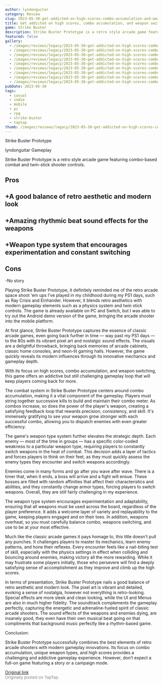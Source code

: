 ```yaml
---
author: lyndonguitar
category: Review
slug: 2023-05-30-get-addicted-on-high-scores-combo-accumulation-and-weapon-switching-review-strike-bust
title: Get addicted on high scores, combo accumulation, and weapon switching | Review - Strike Buster
game: Strike Buster
description: Strike Buster Prototype is a retro style arcade game featuring combo-based combat and twin-stick shooter controls.
featured: false
gallery:
  - /images/reviews/legacy/2023-05-30-get-addicted-on-high-scores-combo-accumulation-and-weapon-switching--review---strike-bust-0.avif
  - /images/reviews/legacy/2023-05-30-get-addicted-on-high-scores-combo-accumulation-and-weapon-switching--review---strike-bust-1.avif
  - /images/reviews/legacy/2023-05-30-get-addicted-on-high-scores-combo-accumulation-and-weapon-switching--review---strike-bust-2.avif
  - /images/reviews/legacy/2023-05-30-get-addicted-on-high-scores-combo-accumulation-and-weapon-switching--review---strike-bust-3.avif
  - /images/reviews/legacy/2023-05-30-get-addicted-on-high-scores-combo-accumulation-and-weapon-switching--review---strike-bust-4.avif
  - /images/reviews/legacy/2023-05-30-get-addicted-on-high-scores-combo-accumulation-and-weapon-switching--review---strike-bust-5.avif
  - /images/reviews/legacy/2023-05-30-get-addicted-on-high-scores-combo-accumulation-and-weapon-switching--review---strike-bust-6.avif
  - /images/reviews/legacy/2023-05-30-get-addicted-on-high-scores-combo-accumulation-and-weapon-switching--review---strike-bust-7.avif
  - /images/reviews/legacy/2023-05-30-get-addicted-on-high-scores-combo-accumulation-and-weapon-switching--review---strike-bust-8.avif
pubDate: 2023-05-30
tags:
  - casual
  - indie
  - mobile
  - pc
  - rpg
  - strike-buster
  - taptap
thumb: /images/reviews/legacy/2023-05-30-get-addicted-on-high-scores-combo-accumulation-and-weapon-switching--review---strike-bust-0.avif
---
```


Strike Buster Prototype

lyndonguitar
Gameplay

Strike Buster Prototype is a retro style arcade game featuring combo-based combat and twin-stick shooter controls.




## Pros



## +A good balance of retro aesthetic and modern look


## +Amazing rhythmic beat sound effects for the weapons


## +Weapon type system that encourages experimentation and constant switching




## Cons


-No story

Playing Strike Buster Prototype, it definitely reminded me of the retro arcade space shoot ‘em ups I’ve played in my childhood during my PS1 days, such as Ray Crisis and Einhander. However, it blends retro aesthetics with modern gameplay elements such as a physics system and twin stick controls. The game is already available on PC and Switch, but I was able to try out the Android demo version of the game, bringing the arcade shooter into the mobile platform.

At first glance, Strike Buster Prototype captures the essence of classic arcade games, even going back further in time — way past my PS1 days — to the 80s with its vibrant pixel art and nostalgic sound effects. The visuals are a delightful throwback, bringing back memories of arcade cabinets, classic home consoles, and neon-lit gaming halls. However, the game quickly reveals its modern influences through its innovative mechanics and gameplay depth.

With its focus on high scores, combo accumulation, and weapon switching, this game offers an addictive but still challenging gameplay loop that will keep players coming back for more.

The combat system in Strike Buster Prototype centers around combo accumulation, making it a vital component of the gameplay. Players must string together successive kills to build and maintain their combo meter. As combos increase, so does the power of the player's weapon, creating a satisfying feedback loop that rewards precision, consistency, and skill. It's immensely gratifying to see your weapon grow stronger with each successful combo, allowing you to dispatch enemies with even greater efficiency.

The game's weapon type system further elevates the strategic depth. Each enemy — most of the time in groups — has a specific color-coded weakness to a particular weapon type, requiring players to constantly switch weapons in the heat of combat. This decision adds a layer of tactics and forces players to think on their feet, as they must quickly assess the enemy types they encounter and switch weapons accordingly.

Enemies come in many forms and go after you wave after wave. There is a timer that, when it ends, a boss will arrive and a fight will ensue. These bosses are filled with random affinities that affect their characteristics and abilities, and they constantly change armor types, forcing players to switch weapons. Overall, they are still fairly challenging in my experience.

The weapon type system encourages experimentation and adaptability, ensuring that all weapons must be used across the board, regardless of the player preference. It adds a welcome layer of variety and replayability to the game, keeping players engaged and on their toes. In addition, weapons overheat, so you must carefully balance combo, weapons switching, and use to be at your most effective.

Much like the classic arcade games it pays homage to, this title doesn't pull any punches. It challenges players to master its mechanics, learn enemy patterns, and hone their reflexes. Every encounter feels like a nail-biting test of skill, especially with the physics settings in effect when colliding and bouncing around enemies, making victory all the more rewarding. While it may frustrate some players initially, those who persevere will find a deeply satisfying sense of accomplishment as they improve and climb up the high scores.

In terms of presentation, Strike Buster Prototype nails a good balance of retro aesthetic and modern look. The pixel art is vibrant and detailed, evoking a sense of nostalgia, however not everything is retro-looking. Special effects are more sleek and clean looking, while the UI and Menus are also in much higher fidelity. The soundtrack complements the gameplay perfectly, capturing the energetic and adrenaline-fueled spirit of classic arcade shooters. The sound effects of the weapons and enemies dying, are insanely good, they even have their own musical beat going on that compliments that background music perfectly like a rhythm-based game.

Conclusion:

Strike Buster Prototype successfully combines the best elements of retro arcade shooters with modern gameplay innovations. Its focus on combo accumulation, unique weapon types, and high scores provides a challenging and addictive gameplay experience. However, don’t expect a full-on game featuring a story or a campaign mode.

[Original link](https://www.taptap.io/post/5719379)<br><span style="font-size: 0.95em; color: #888;">Originally posted on TapTap.</span>